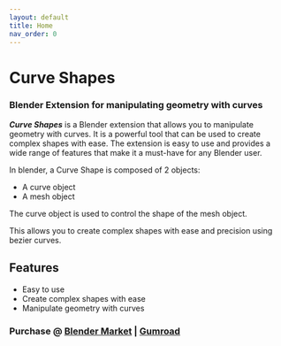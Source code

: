 ```yaml
---
layout: default
title: Home
nav_order: 0
---
```


# Curve Shapes
### Blender Extension for manipulating geometry with curves

***Curve Shapes*** is a Blender extension that allows you to manipulate geometry with curves. It is a powerful tool that can be used to create complex shapes with ease. The extension is easy to use and provides a wide range of features that make it a must-have for any Blender user.

In blender, a Curve Shape is composed of 2 objects: 
* A curve object 
* A mesh object

The curve object is used to control the shape of the mesh object. 

This allows you to create complex shapes with ease and precision using bezier curves.

## Features
- Easy to use
- Create complex shapes with ease
- Manipulate geometry with curves

### Purchase @ [Blender Market](https://www.blendermarket.com/products/curve-shapes) | [Gumroad](https://mad-pony-interactive.gumroad.com/l/zttlm)

